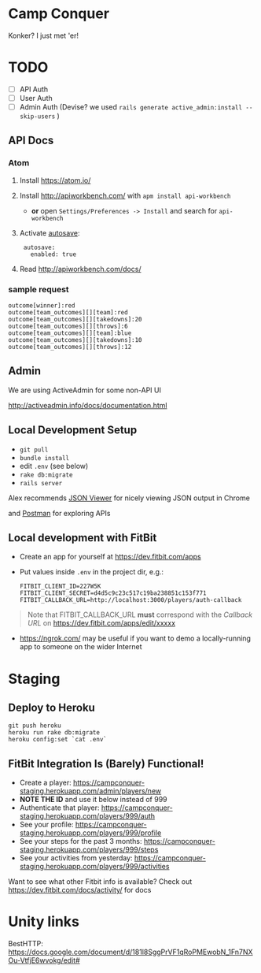 # Camp Conquer

Konker? I just met 'er!

# TODO

- [ ] API Auth
- [ ] User Auth
- [ ] Admin Auth (Devise? we used `rails generate active_admin:install --skip-users`  )

## API Docs

### Atom

1. Install <https://atom.io/>
2. Install <http://apiworkbench.com/> with `apm install api-workbench`
    * **or** open `Settings/Preferences -> Install` and search for `api-workbench`
3. Activate [autosave](https://github.com/atom/autosave):

        autosave:
          enabled: true

4. Read <http://apiworkbench.com/docs/>

<!--
### command-line raml2html

raml2html doesn't fully support RAML 1.0 yet...

First, install [raml2html](https://github.com/raml2html/raml2html)
```
cd ..
git clone git@github.com:raml2html/raml2html.git
cd raml2html
git checkout raml1.0  # may no longer be needed?
chmod a+x ./bin/raml2html
npm install
```

Then go back to this dir and run:

```
../raml2html/bin/raml2html campconquer.raml > campconquer-api.html && open campconquer-api.html
```
-->

### sample request

```
outcome[winner]:red
outcome[team_outcomes][][team]:red
outcome[team_outcomes][][takedowns]:20
outcome[team_outcomes][][throws]:6
outcome[team_outcomes][][team]:blue
outcome[team_outcomes][][takedowns]:10
outcome[team_outcomes][][throws]:12
```

## Admin

We are using ActiveAdmin for some non-API UI 

<http://activeadmin.info/docs/documentation.html>


## Local Development Setup

* `git pull`
* `bundle install`
* edit `.env` (see below)
* `rake db:migrate`
* `rails server`

Alex recommends [JSON Viewer](https://chrome.google.com/webstore/detail/json-viewer/gbmdgpbipfallnflgajpaliibnhdgobh) for nicely viewing JSON output in Chrome

and [Postman](https://chrome.google.com/webstore/detail/postman/fhbjgbiflinjbdggehcddcbncdddomop?utm_source=chrome-ntp-launcher) for exploring APIs

## Local development with FitBit

* Create an app for yourself at <https://dev.fitbit.com/apps>

* Put values inside `.env` in the project dir, e.g.:

      FITBIT_CLIENT_ID=227W5K
      FITBIT_CLIENT_SECRET=d4d5c9c23c517c19ba238851c153f771
      FITBIT_CALLBACK_URL=http://localhost:3000/players/auth-callback

> Note that FITBIT_CALLBACK_URL **must** correspond with the *Callback URL* on https://dev.fitbit.com/apps/edit/xxxxx

* https://ngrok.com/ may be useful if you want to demo a locally-running app to someone on the wider Internet

# Staging

## Deploy to Heroku

```
git push heroku
heroku run rake db:migrate
heroku config:set `cat .env`
```

## FitBit Integration Is (Barely) Functional!

* Create a player: https://campconquer-staging.herokuapp.com/admin/players/new
* **NOTE THE ID** and use it below instead of 999
* Authenticate that player: https://campconquer-staging.herokuapp.com/players/999/auth
* See your profile: https://campconquer-staging.herokuapp.com/players/999/profile
* See your steps for the past 3 months: https://campconquer-staging.herokuapp.com/players/999/steps
* See your activities from yesterday: https://campconquer-staging.herokuapp.com/players/999/activities

Want to see what other Fitbit info is available? Check out https://dev.fitbit.com/docs/activity/ for docs


# Unity links

BestHTTP: https://docs.google.com/document/d/181l8SggPrVF1qRoPMEwobN_1Fn7NXOu-VtfjE6wvokg/edit#
